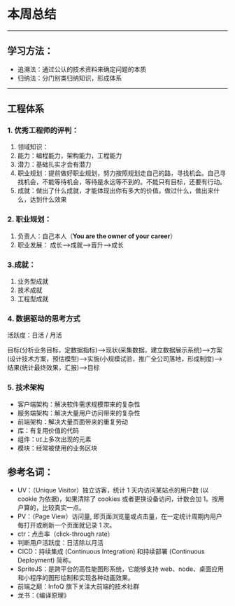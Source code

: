 # 本周总结

------

## 学习方法：

- 追溯法：通过公认的技术资料来确定问题的本质
- 归纳法：分门别类归纳知识，形成体系

------



## 工程体系

### 1. 优秀工程师的评判：

1. 领域知识：
2. 能力：编程能力，架构能力，工程能力
3. 潜力：基础扎实才会有潜力
4. 职业规划：提前做好职业规划，努力按照规划走自己的路，寻找机会。自己寻找机会，不能等待机会，等待是永远等不到的。不能只有目标，还要有行动。
5. 成就：做出了什么成就，才能体现出你有多大的价值。做过什么，做出来什么，达到什么效果

### 2. 职业规划：

1. 负责人：自己本人（**You are the owner of your career**）
2. 职业发展： 成长——>成就——>晋升——>成长

### 3.成就：

1. 业务型成就
2. 技术成就
3. 工程型成就

### 4. 数据驱动的思考方式

活跃度：日活 / 月活

目标(分析业务目标，定数据指标)——>现状(采集数据，建立数据展示系统)——>方案(设计技术方案，预估模型)——>实施(小规模试验，推广全公司落地，形成制度)——>结果(统计最终效果，汇报)——>目标

### 5. 技术架构

- 客户端架构：解决软件需求规模带来的复杂性
- 服务端架构：解决大量用户访问带来的复杂性
- 前端架构：解决大量页面带来的重复劳动
- 库：有复用价值的代码
- 组件：`UI`上多次出现的元素
- 模块：经常被使用的业务区块

## 参考名词：

- UV：（Unique Visitor）独立访客，统计 1 天内访问某站点的用户数 (以 cookie 为依据)，如果清除了 cookies 或者更换设备访问，计数会加 1。按用户算的，比较真实一点。
- PV：（Page View）访问量, 即页面浏览量或点击量，在一定统计周期内用户每打开或刷新一个页面就记录 1 次。
- ctr：点击率（click-through rate）
- 判断用户活跃度：日活除以月活
- CICD：持续集成 (Continuous Integration) 和持续部署 (Continuous Deployment) 简称。
- SpriteJS：是跨平台的高性能图形系统，它能够支持 web、node、桌面应用和小程序的图形绘制和实现各种动画效果。
- 前端之巅：InfoQ 旗下关注大前端的技术社群
- 龙书：《编译原理》